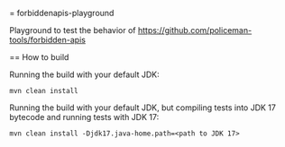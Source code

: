 = forbiddenapis-playground

Playground to test the behavior of https://github.com/policeman-tools/forbidden-apis

== How to build

Running the build with your default JDK:

```shell
mvn clean install
```

Running the build with your default JDK,
but compiling tests into JDK 17 bytecode and running tests with JDK 17:

```shell
mvn clean install -Djdk17.java-home.path=<path to JDK 17>
```